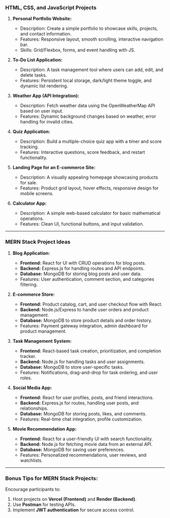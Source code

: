 ### **HTML, CSS, and JavaScript Projects**  

1. **Personal Portfolio Website:**  
   - Description: Create a simple portfolio to showcase skills, projects, and contact information.  
   - Features: Responsive layout, smooth scrolling, interactive navigation bar.  
   - Skills: Grid/Flexbox, forms, and event handling with JS.  

2. **To-Do List Application:**  
   - Description: A task management tool where users can add, edit, and delete tasks.  
   - Features: Persistent local storage, dark/light theme toggle, and dynamic list rendering.  

3. **Weather App (API Integration):**  
   - Description: Fetch weather data using the OpenWeatherMap API based on user input.  
   - Features: Dynamic background changes based on weather, error handling for invalid cities.  

4. **Quiz Application:**  
   - Description: Build a multiple-choice quiz app with a timer and score tracking.  
   - Features: Interactive questions, score feedback, and restart functionality.  

5. **Landing Page for an E-commerce Site:**  
   - Description: A visually appealing homepage showcasing products for sale.  
   - Features: Product grid layout, hover effects, responsive design for mobile screens.  

6. **Calculator App:**  
   - Description: A simple web-based calculator for basic mathematical operations.  
   - Features: Clean UI, functional buttons, and input validation.  

---

### **MERN Stack Project Ideas**  

1. **Blog Application:**  
   - **Frontend:** React for UI with CRUD operations for blog posts.  
   - **Backend:** Express.js for handling routes and API endpoints.  
   - **Database:** MongoDB for storing blog posts and user data.  
   - Features: User authentication, comment section, and categories filtering.  

2. **E-commerce Store:**  
   - **Frontend:** Product catalog, cart, and user checkout flow with React.  
   - **Backend:** Node.js/Express to handle user orders and product management.  
   - **Database:** MongoDB to store product details and order history.  
   - Features: Payment gateway integration, admin dashboard for product management.  

3. **Task Management System:**  
   - **Frontend:** React-based task creation, prioritization, and completion tracker.  
   - **Backend:** Node.js for handling tasks and user assignments.  
   - **Database:** MongoDB to store user-specific tasks.  
   - Features: Notifications, drag-and-drop for task ordering, and user roles.  

4. **Social Media App:**  
   - **Frontend:** React for user profiles, posts, and friend interactions.  
   - **Backend:** Express.js for routes, handling user posts, and relationships.  
   - **Database:** MongoDB for storing posts, likes, and comments.  
   - Features: Real-time chat integration, profile customization.  

5. **Movie Recommendation App:**  
   - **Frontend:** React for a user-friendly UI with search functionality.  
   - **Backend:** Node.js for fetching movie data from an external API.  
   - **Database:** MongoDB for saving user preferences.  
   - Features: Personalized recommendations, user reviews, and watchlists.  

---

### **Bonus Tips for MERN Stack Projects:**  
Encourage participants to:  
1. Host projects on **Vercel (Frontend)** and **Render (Backend)**.  
2. Use **Postman** for testing APIs.  
3. Implement **JWT authentication** for secure access control.  
